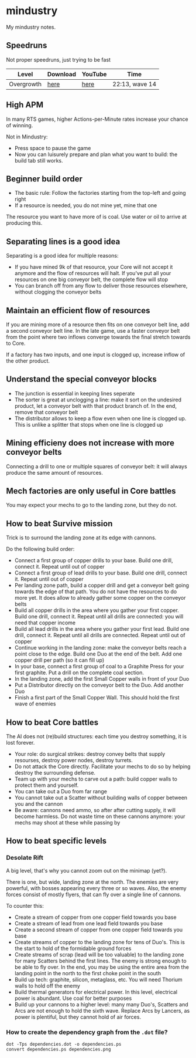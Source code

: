 # mindustry

My mindustry notes.

## Speedruns

Not proper speedruns, just trying to be fast

Level     |Download                                                            |YouTube                             |Time
----------|--------------------------------------------------------------------|------------------------------------|-----
Overgrowth|[here](http://richelbilderbeek.nl/mindustry_overgrowth_20190924.ogv)|[here](https://youtu.be/NpBBGXgzm60)|22:13, wave 14

## High APM

In many RTS games, higher Actions-per-Minute rates increase your chance of
winning.

Not in Mindustry:

 * Press space to pause the game
 * Now you can luisurely prepare and plan what you want to build: the
   build tab still works.

## Beginner build order

 * The basic rule: Follow the factories starting from the top-left and going right 
 * If a resource is needed, you do not mine yet, mine that one 

The resource you want to have more of is coal. Use water or oil to arrive 
at producing this.

## Separating lines is a good idea

Separating is a good idea for multiple reasons:

 * If you have mined 9k of that resource, your Core will not accept it anymore
   and the flow of resources will halt. If you've put all your resources on
   one big conveyor belt, the complete flow will stop
 * You can branch off from any flow to deliver those resources elsewhere,
   without clogging the conveyor belts

## Maintain an efficient flow of resources

If you are mining more of a resource then fits on one conveyor belt line, add
a second conveyor belt line. In the late game, use a faster conveyor belt
from the point where two inflows converge towards the final stretch towards
to Core.

If a factory has two inputs, and one input is clogged up, increase inflow of
the other product.

## Understand the special conveyor blocks

 * The junction is essential in keeping lines seperate
 * The sorter is great at unclogging a line: make it sort on the undesired
   product, let a conveyor belt with that product branch of. In the end,
   remove that conveyor belt
 * The distributor allows to keep a flow even when one line is clogged up.
   This is unlike a splitter that stops when one line is clogged up

## Mining efficieny does not increase with more conveyor belts

Connecting a drill to one or multiple squares of conveyor belt: it will
always produce the same amount of resources.

## Mech factories are only useful in Core battles

You may expect your mechs to go to the landing zone, but they do not. 

## How to beat Survive mission

Trick is to surround the landing zone at its edge with cannons.


Do the following build order:



 * Connect a first group of copper drills to your base. Build one drill, connect
   it. Repeat until out of copper
 * Connect a first group of lead drills to your base. Build one drill, connect
   it. Repeat until out of copper
 * Per landing zone path, build a copper drill and get a conveyor belt
   going towards the edge of that path. You do not have the resources
   to do more yet. It does allow to already gather some copper on the
   conveyor belts
 * Build all copper drills in the area where you gather your first copper.
   Build one drill, connect it. Repeat until all drills are connected: you
   will need that copper income
 * Build all lead drills in the area where you gather your first lead.
   Build one drill, connect it. Repeat until all drills are connected. 
   Repeat until out of copper
 * Continue working in the landing zone: make the conveyor belts reach
   a point close to the edge. Build one Duo at the end of the belt. Add
   one copper drill per path (so it can fill up)
 * In your base, connect a first group of coal to a Graphite Press for your 
   first graphite. Put a drill on the complete coal section.
 * In the landing zone, add the first Small Copper walls in front of your Duo
 * Put a Distributor directly on the conveyor belt to the Duo. 
   Add another Duo
 * Finish a first part of the Small Copper Wall. This should hold the first
   wave of enemies

## How to beat Core battles

The AI does not (re)build structures: each time you destroy something, 
it is lost forever.

 * Your role: do surgical strikes: destroy convey belts that supply 
   resourses, destroy power nodes, destroy turrets.
 * Do not attack the Core directly. Facilitate your mechs to do so by helping
   destroy the surrounding defense. 
 * Team up with your mechs to carve out a path: build copper walls to protect
   them and yourself. 
 * You can take out a Duo from far range
 * You cannot take out a Scatter without building walls of copper between you
   and the cannon
 * Be aware: cannons need ammo, so after after cutting supply, it will become
   harmless. Do not waste time on these cannons anymore: your mechs may
   shoot at these while passing by


## How to beat specific levels

### Desolate Rift

A big level, that's why you cannot zoom out on the minimap (yet?).

There is one, but wide, landing zone at the north. The enemies 
are very powerful, with bosses appearing every three or so waves. 
Also, the enemy forces consist of mostly flyers, that can fly over a single
line of cannons.

To counter this:

 * Create a stream of copper from one copper field towards you base
 * Create a stream of lead from one lead field towards you base
 * Create a second stream of copper from one copper field towards you base
 * Create streams of copper to the landing zone for tens of Duo's.
   This is the start to hold of the formidable ground forces
 * Create streams of scrap (lead will be too valuable) 
   to the landing zone for many Scatters behind the first lines. The enemy is
   strong enough to be able to fly over. In the end, you may be using the
   entire area from the landing point in the north to the first choke point
   in the south
 * Build up tech: graphite, silicon, metaglass, etc. You will need Thorium
   walls to hold off the enemy
 * Build thermal generators for electrical power. In this level, electrical
   power is abundant. Use coal for better purposes
 * Build up your cannons to a higher level: many many Duo's, Scatters and
   Arcs are not enough to hold the sixth wave. Replace Arcs by Lancers,
   as power is plentiful, but they cannot hold of air forces.





### How to create the dependency graph from the `.dot` file?

```
dot -Tps dependencies.dot -o dependencies.ps
convert dependencies.ps dependencies.png
```
